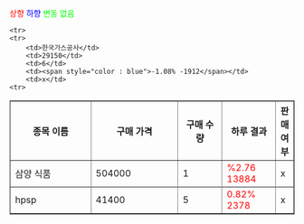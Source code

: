 <span style = "color:red">상향</span>
<span style="color : blue">하향</span>
<span style  = "color:00ff00">변동 없음</span>

<table border = "1">
	<tr>
		<th width = "200">종목 이름</th>
		<th width = "200">구매 가격</th>
		<th width = 100>구매 수량</th>
		<th width = "100">하루 결과</th>
		<th>판매 여부</th>
	</tr>
	<tr>
		<td>삼양 식품</td>
		<td>504000</td>
		<td>1</td>
		<td><span style = "color:red">%2.76 13884</span></td>
		<td>x</td>
	<tr>
	<tr>
		<td>hpsp</td>
		<td>41400</td>
		<td>5</td>
		<td><span style = "color:red">0.82% 2378</span></td>
		<td>x</td>
	<tr>
	<tr>

	<tr>
	<tr>
		<td>한국가스공사</td>
		<td>29150</td>
		<td>6</td>
		<td><span style="color : blue">-1.08% -1912</span></td>
		<td>x</td>
	<tr>
</table>
 